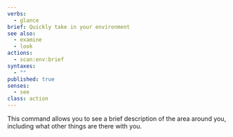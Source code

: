 ```yaml
---
verbs:
  - glance
brief: Quickly take in your environment
see also:
  - examine
  - look
actions:
  - scan:env:brief
syntaxes:
  - ""
published: true
senses:
  - see
class: action
---
```

This command allows you to see a brief description of the area around you,
including what other things are there with you.
